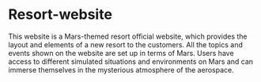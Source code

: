 # Resort-website
This website is a Mars-themed resort official website, which provides the layout and elements of a new resort to the customers. All the topics and events shown on the website are set up in terms of Mars. Users have access to different simulated situations and environments on Mars and can immerse themselves in the mysterious atmosphere of the aerospace. 

